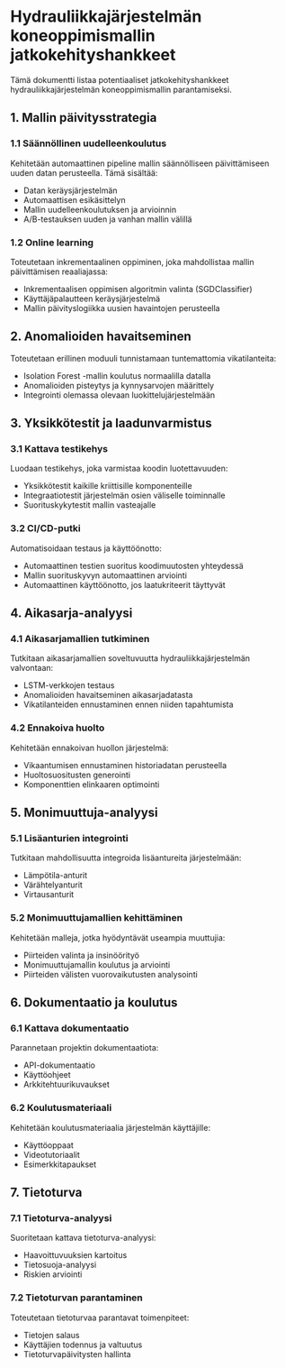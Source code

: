 # Hydrauliikkajärjestelmän koneoppimismallin jatkokehityshankkeet

Tämä dokumentti listaa potentiaaliset jatkokehityshankkeet hydrauliikkajärjestelmän koneoppimismallin parantamiseksi.

## 1. Mallin päivitysstrategia

### 1.1 Säännöllinen uudelleenkoulutus
Kehitetään automaattinen pipeline mallin säännölliseen päivittämiseen uuden datan perusteella. Tämä sisältää:
- Datan keräysjärjestelmän
- Automaattisen esikäsittelyn
- Mallin uudelleenkoulutuksen ja arvioinnin
- A/B-testauksen uuden ja vanhan mallin välillä

### 1.2 Online learning
Toteutetaan inkrementaalinen oppiminen, joka mahdollistaa mallin päivittämisen reaaliajassa:
- Inkrementaalisen oppimisen algoritmin valinta (SGDClassifier)
- Käyttäjäpalautteen keräysjärjestelmä
- Mallin päivityslogiikka uusien havaintojen perusteella

## 2. Anomalioiden havaitseminen
Toteutetaan erillinen moduuli tunnistamaan tuntemattomia vikatilanteita:
- Isolation Forest -mallin koulutus normaalilla datalla
- Anomalioiden pisteytys ja kynnysarvojen määrittely
- Integrointi olemassa olevaan luokittelujärjestelmään


## 3. Yksikkötestit ja laadunvarmistus

### 3.1 Kattava testikehys
Luodaan testikehys, joka varmistaa koodin luotettavuuden:
- Yksikkötestit kaikille kriittisille komponenteille
- Integraatiotestit järjestelmän osien väliselle toiminnalle
- Suorituskykytestit mallin vasteajalle

### 3.2 CI/CD-putki
Automatisoidaan testaus ja käyttöönotto:
- Automaattinen testien suoritus koodimuutosten yhteydessä
- Mallin suorituskyvyn automaattinen arviointi
- Automaattinen käyttöönotto, jos laatukriteerit täyttyvät

## 4. Aikasarja-analyysi

### 4.1 Aikasarjamallien tutkiminen
Tutkitaan aikasarjamallien soveltuvuutta hydrauliikkajärjestelmän valvontaan:
- LSTM-verkkojen testaus
- Anomalioiden havaitseminen aikasarjadatasta
- Vikatilanteiden ennustaminen ennen niiden tapahtumista

### 4.2 Ennakoiva huolto
Kehitetään ennakoivan huollon järjestelmä:
- Vikaantumisen ennustaminen historiadatan perusteella
- Huoltosuositusten generointi
- Komponenttien elinkaaren optimointi

## 5. Monimuuttuja-analyysi

### 5.1 Lisäanturien integrointi
Tutkitaan mahdollisuutta integroida lisäantureita järjestelmään:
- Lämpötila-anturit
- Värähtelyanturit
- Virtausanturit

### 5.2 Monimuuttujamallien kehittäminen
Kehitetään malleja, jotka hyödyntävät useampia muuttujia:
- Piirteiden valinta ja insinöörityö
- Monimuuttujamallin koulutus ja arviointi
- Piirteiden välisten vuorovaikutusten analysointi

## 6. Dokumentaatio ja koulutus

### 6.1 Kattava dokumentaatio
Parannetaan projektin dokumentaatiota:
- API-dokumentaatio
- Käyttöohjeet
- Arkkitehtuurikuvaukset

### 6.2 Koulutusmateriaali
Kehitetään koulutusmateriaalia järjestelmän käyttäjille:
- Käyttöoppaat
- Videotutoriaalit
- Esimerkkitapaukset

## 7. Tietoturva

### 7.1 Tietoturva-analyysi
Suoritetaan kattava tietoturva-analyysi:
- Haavoittuvuuksien kartoitus
- Tietosuoja-analyysi
- Riskien arviointi

### 7.2 Tietoturvan parantaminen
Toteutetaan tietoturvaa parantavat toimenpiteet:
- Tietojen salaus
- Käyttäjien todennus ja valtuutus
- Tietoturvapäivitysten hallinta